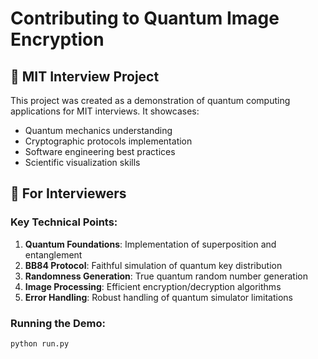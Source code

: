 # Contributing to Quantum Image Encryption

## 🎯 MIT Interview Project

This project was created as a demonstration of quantum computing applications for MIT interviews. It showcases:

- Quantum mechanics understanding
- Cryptographic protocols implementation
- Software engineering best practices
- Scientific visualization skills

## 🧪 For Interviewers

### Key Technical Points:

1. **Quantum Foundations**: Implementation of superposition and entanglement
2. **BB84 Protocol**: Faithful simulation of quantum key distribution
3. **Randomness Generation**: True quantum random number generation
4. **Image Processing**: Efficient encryption/decryption algorithms
5. **Error Handling**: Robust handling of quantum simulator limitations

### Running the Demo:

```bash
python run.py